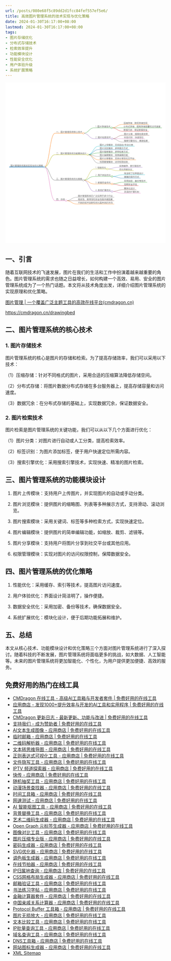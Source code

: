 ```yaml
---
url: /posts/080e68f5c89dd2d1fcc84fef557ef5e6/
title: 高效图片管理系统的技术实现与优化策略
date: 2024-01-30T16:17:00+08:00
lastmod: 2024-01-30T16:17:00+08:00
tags:
- 图片存储优化
- 分布式存储技术
- 检索效率提升
- 功能模块设计
- 性能安全优化
- 用户体验升级
- 系统扩展策略
---
```


<img src="/images/2024_02_03 19_00_05.png" title="2024_02_03 19_00_05.png" alt="2024_02_03 19_00_05.png"/>

## 一、引言

随着互联网技术的飞速发展，图片在我们的生活和工作中扮演着越来越重要的角色。图片管理系统的需求也随之日益增长，如何构建一个高效、易用、安全的图片管理系统成为了一个热门话题。本文将从技术角度出发，详细介绍图片管理系统的实现原理和优化策略。

[图片管理 | 一个覆盖广泛主题工具的高效在线平台(cmdragon.cn)](https://cmdragon.cn/drawingbed)

https://cmdragon.cn/drawingbed

## 二、图片管理系统的核心技术

### 1. 图片存储技术

图片管理系统的核心是图片的存储和检索。为了提高存储效率，我们可以采用以下技术：

（1）压缩存储：针对不同格式的图片，采用合适的压缩算法降低存储空间。

（2）分布式存储：将图片数据分布式存储在多台服务器上，提高存储容量和访问速度。

（3）数据冗余：在分布式存储的基础上，实现数据冗余，保证数据安全。

### 2. 图片检索技术

图片检索是图片管理系统的关键功能，我们可以从以下几个方面进行优化：

（1）图片分类：对图片进行自动或人工分类，提高检索效率。

（2）标签识别：为图片添加标签，便于用户快速定位所需内容。

（3）搜索引擎优化：采用搜索引擎技术，实现快速、精准的图片检索。

## 三、图片管理系统的功能模块设计

1. 图片上传模块：支持用户上传图片，并实现图片的自动或手动分类。

2. 图片浏览模块：提供图片的缩略图、列表等多种展示方式，支持滑动、滚动浏览。

3. 图片搜索模块：采用关键词、标签等多种检索方式，实现快速定位。

4. 图片编辑模块：提供图片的简单编辑功能，如缩放、裁剪、滤镜等。

5. 图片分享模块：支持用户将图片分享到社交平台或其他应用。

6. 权限管理模块：实现对图片的访问权限控制，保障数据安全。

## 四、图片管理系统的优化策略

1. 性能优化：采用缓存、索引等技术，提高图片访问速度。

2. 用户体验优化：界面设计简洁明了，操作便捷。

3. 数据安全优化：采用加密、备份等技术，确保数据安全。

4. 系统扩展优化：模块化设计，便于后期功能拓展和维护。

## 五、总结

本文从核心技术、功能模块设计和优化策略三个方面对图片管理系统进行了深入探讨。随着科技的不断发展，图片管理系统将面临更多的挑战，如大数据、人工智能等。未来的图片管理系统将更加智能化、个性化，为用户提供更加便捷、高效的服务。

## 免费好用的热门在线工具

- [CMDragon 在线工具 - 高级AI工具箱与开发者套件 | 免费好用的在线工具](https://tools.cmdragon.cn/zh)
- [应用商店 - 发现1000+提升效率与开发的AI工具和实用程序 | 免费好用的在线工具](https://tools.cmdragon.cn/zh/apps?category=trending)
- [CMDragon 更新日志 - 最新更新、功能与改进 | 免费好用的在线工具](https://tools.cmdragon.cn/zh/changelog)
- [支持我们 - 成为赞助者 | 免费好用的在线工具](https://tools.cmdragon.cn/zh/sponsor)
- [AI文本生成图像 - 应用商店 | 免费好用的在线工具](https://tools.cmdragon.cn/zh/apps/text-to-image-ai)
- [临时邮箱 - 应用商店 | 免费好用的在线工具](https://tools.cmdragon.cn/zh/apps/temp-email)
- [二维码解析器 - 应用商店 | 免费好用的在线工具](https://tools.cmdragon.cn/zh/apps/qrcode-parser)
- [文本转思维导图 - 应用商店 | 免费好用的在线工具](https://tools.cmdragon.cn/zh/apps/text-to-mindmap)
- [正则表达式可视化工具 - 应用商店 | 免费好用的在线工具](https://tools.cmdragon.cn/zh/apps/regex-visualizer)
- [文件隐写工具 - 应用商店 | 免费好用的在线工具](https://tools.cmdragon.cn/zh/apps/steganography-tool)
- [IPTV 频道探索器 - 应用商店 | 免费好用的在线工具](https://tools.cmdragon.cn/zh/apps/iptv-explorer)
- [快传 - 应用商店 | 免费好用的在线工具](https://tools.cmdragon.cn/zh/apps/snapdrop)
- [随机抽奖工具 - 应用商店 | 免费好用的在线工具](https://tools.cmdragon.cn/zh/apps/lucky-draw)
- [动漫场景查找器 - 应用商店 | 免费好用的在线工具](https://tools.cmdragon.cn/zh/apps/anime-scene-finder)
- [时间工具箱 - 应用商店 | 免费好用的在线工具](https://tools.cmdragon.cn/zh/apps/time-toolkit)
- [网速测试 - 应用商店 | 免费好用的在线工具](https://tools.cmdragon.cn/zh/apps/speed-test)
- [AI 智能抠图工具 - 应用商店 | 免费好用的在线工具](https://tools.cmdragon.cn/zh/apps/background-remover)
- [背景替换工具 - 应用商店 | 免费好用的在线工具](https://tools.cmdragon.cn/zh/apps/background-replacer)
- [艺术二维码生成器 - 应用商店 | 免费好用的在线工具](https://tools.cmdragon.cn/zh/apps/artistic-qrcode)
- [Open Graph 元标签生成器 - 应用商店 | 免费好用的在线工具](https://tools.cmdragon.cn/zh/apps/open-graph-generator)
- [图像对比工具 - 应用商店 | 免费好用的在线工具](https://tools.cmdragon.cn/zh/apps/image-comparison)
- [图片压缩专业版 - 应用商店 | 免费好用的在线工具](https://tools.cmdragon.cn/zh/apps/image-compressor)
- [密码生成器 - 应用商店 | 免费好用的在线工具](https://tools.cmdragon.cn/zh/apps/password-generator)
- [SVG优化器 - 应用商店 | 免费好用的在线工具](https://tools.cmdragon.cn/zh/apps/svg-optimizer)
- [调色板生成器 - 应用商店 | 免费好用的在线工具](https://tools.cmdragon.cn/zh/apps/color-palette)
- [在线节拍器 - 应用商店 | 免费好用的在线工具](https://tools.cmdragon.cn/zh/apps/online-metronome)
- [IP归属地查询 - 应用商店 | 免费好用的在线工具](https://tools.cmdragon.cn/zh/apps/ip-geolocation)
- [CSS网格布局生成器 - 应用商店 | 免费好用的在线工具](https://tools.cmdragon.cn/zh/apps/css-grid-layout)
- [邮箱验证工具 - 应用商店 | 免费好用的在线工具](https://tools.cmdragon.cn/zh/apps/email-validator)
- [书法练习字帖 - 应用商店 | 免费好用的在线工具](https://tools.cmdragon.cn/zh/apps/calligraphy-practice)
- [金融计算器套件 - 应用商店 | 免费好用的在线工具](https://tools.cmdragon.cn/zh/apps/finance-calculator-suite)
- [中国亲戚关系计算器 - 应用商店 | 免费好用的在线工具](https://tools.cmdragon.cn/zh/apps/chinese-kinship-calculator)
- [Protocol Buffer 工具箱 - 应用商店 | 免费好用的在线工具](https://tools.cmdragon.cn/zh/apps/protobuf-toolkit)
- [图片无损放大 - 应用商店 | 免费好用的在线工具](https://tools.cmdragon.cn/zh/apps/image-upscaler)
- [文本比较工具 - 应用商店 | 免费好用的在线工具](https://tools.cmdragon.cn/zh/apps/text-compare)
- [IP批量查询工具 - 应用商店 | 免费好用的在线工具](https://tools.cmdragon.cn/zh/apps/ip-batch-lookup)
- [域名查询工具 - 应用商店 | 免费好用的在线工具](https://tools.cmdragon.cn/zh/apps/domain-finder)
- [DNS工具箱 - 应用商店 | 免费好用的在线工具](https://tools.cmdragon.cn/zh/apps/dns-toolkit)
- [网站图标生成器 - 应用商店 | 免费好用的在线工具](https://tools.cmdragon.cn/zh/apps/favicon-generator)
- [XML Sitemap](https://tools.cmdragon.cn/sitemap_index.xml)
